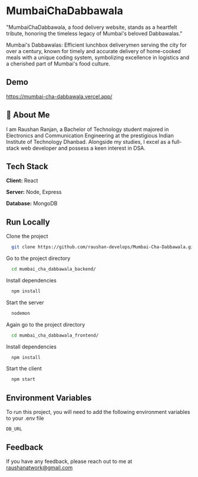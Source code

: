 
# MumbaiChaDabbawala

"MumbaiChaDabbawala, a food delivery website, stands as a heartfelt tribute, honoring the timeless legacy of Mumbai's beloved Dabbawalas."

Mumbai's Dabbawalas: Efficient lunchbox deliverymen serving the city for over a century, known for timely and accurate delivery of home-cooked meals with a unique coding system, symbolizing excellence in logistics and a cherished part of Mumbai's food culture.

## Demo

https://mumbai-cha-dabbawala.vercel.app/



## 🚀 About Me

I am Raushan Ranjan, a Bachelor of Technology student majored in Electronics and Communication Engineering at the prestigious Indian Institute of Technology Dhanbad. Alongside my studies, I excel as a full-stack web developer and possess a keen interest in DSA.









## Tech Stack

**Client:** React

**Server:** Node, Express

**Database:** MongoDB


## Run Locally

Clone the project

```bash
  git clone https://github.com/raushan-develops/Mumbai-Cha-Dabbawala.git
```

Go to the project directory

```bash
  cd mumbai_cha_dabbawala_backend/
```

Install dependencies

```bash
  npm install
```

Start the server

```bash
  nodemon
```
Again go to the project directory

```bash
  cd mumbai_cha_dabbawala_frontend/
```

Install dependencies

```bash
  npm install
```

Start the client

```bash
  npm start
```

## Environment Variables

To run this project, you will need to add the following environment variables to your .env file

`DB_URL`




## Feedback

If you have any feedback, please reach out to me at raushanatwork@gmail.com

